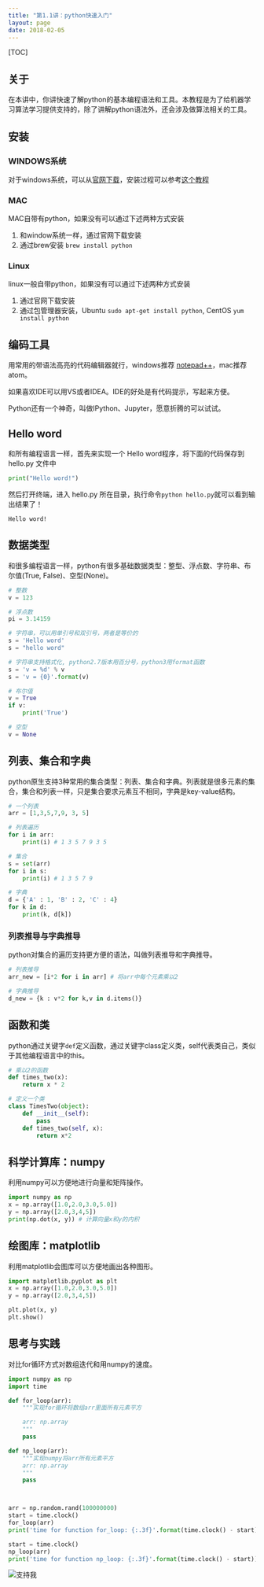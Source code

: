 ```yaml
---
title: "第1.1讲：python快速入门"
layout: page
date: 2018-02-05
---
```

[TOC]

## 关于
在本讲中，你讲快速了解python的基本编程语法和工具。本教程是为了给机器学习算法学习提供支持的，除了讲解python语法外，还会涉及做算法相关的工具。

## 安装
### WINDOWS系统
对于windows系统，可以从[官网下载](https://www.python.org/downloads/)，安装过程可以参考[这个教程](https://www.liaoxuefeng.com/wiki/0014316089557264a6b348958f449949df42a6d3a2e542c000/0014316090478912dab2a3a9e8f4ed49d28854b292f85bb000)

### MAC
MAC自带有python，如果没有可以通过下述两种方式安装

1. 和window系统一样，通过官网下载安装
2. 通过brew安装 `brew install python`

### Linux
linux一般自带python，如果没有可以通过下述两种方式安装

1. 通过官网下载安装
2. 通过包管理器安装，Ubuntu `sudo apt-get install python`, CentOS `yum install python`

## 编码工具
用常用的带语法高亮的代码编辑器就行，windows推荐 [notepad++]()，mac推荐 atom。

如果喜欢IDE可以用VS或者IDEA。IDE的好处是有代码提示，写起来方便。

Python还有一个神奇，叫做IPython、Jupyter，愿意折腾的可以试试。

## Hello word
和所有编程语言一样，首先来实现一个 Hello word程序，将下面的代码保存到 hello.py 文件中

```python
print("Hello word!")
```

然后打开终端，进入 hello.py 所在目录，执行命令`python hello.py`就可以看到输出结果了！

    Hello word!

## 数据类型
和很多编程语言一样，python有很多基础数据类型：整型、浮点数、字符串、布尔值(True, False)、空型(None)。

```python
# 整数
v = 123

# 浮点数
pi = 3.14159

# 字符串，可以用单引号和双引号，两者是等价的
s = 'Hello word'
s = "hello word"

# 字符串支持格式化, python2.7版本用百分号，python3用format函数
s = 'v = %d' % v
s = 'v = {0}'.format(v)

# 布尔值
v = True
if v:
    print('True')

# 空型
v = None
```

## 列表、集合和字典
python原生支持3种常用的集合类型：列表、集合和字典。列表就是很多元素的集合，集合和列表一样，只是集合要求元素互不相同，字典是key-value结构。

```python
# 一个列表
arr = [1,3,5,7,9, 3, 5]

# 列表遍历
for i in arr:
    print(i) # 1 3 5 7 9 3 5

# 集合
s = set(arr)
for i in s:
    print(i) # 1 3 5 7 9

# 字典
d = {'A' : 1, 'B' : 2, 'C' : 4}
for k in d:
    print(k, d[k])

```

### 列表推导与字典推导
python对集合的遍历支持更方便的语法，叫做列表推导和字典推导。

```python
# 列表推导
arr_new = [i*2 for i in arr] # 将arr中每个元素乘以2

# 字典推导
d_new = {k : v*2 for k,v in d.items()}
```


## 函数和类
python通过关键字`def`定义函数，通过关键字class定义类，self代表类自己，类似于其他编程语言中的this。

```python
# 乘以2的函数
def times_two(x):
    return x * 2

# 定义一个类
class TimesTwo(object):
    def __init__(self):
        pass
    def times_two(self, x):
        return x*2
```

## 科学计算库：numpy
利用numpy可以方便地进行向量和矩阵操作。

```python
import numpy as np
x = np.array([1.0,2.0,3.0,5.0])
y = np.array([2.0,3,4,5])
print(np.dot(x, y)) # 计算向量x和y的内积
```

## 绘图库：matplotlib
利用matplotlib会图库可以方便地画出各种图形。

```python
import matplotlib.pyplot as plt
x = np.array([1.0,2.0,3.0,5.0])
y = np.array([2.0,3,4,5])

plt.plot(x, y)
plt.show()
```


## 思考与实践
对比for循环方式对数组迭代和用numpy的速度。

```python
import numpy as np
import time

def for_loop(arr):
    """实现for循环将数组arr里面所有元素平方

    arr: np.array
    """
    pass

def np_loop(arr):
    """实现numpy将arr所有元素平方
    arr: np.array
    """
    pass



arr = np.random.rand(100000000)
start = time.clock()
for_loop(arr)
print('time for function for_loop: {:.3f}'.format(time.clock() - start))

start = time.clock()
np_loop(arr)
print('time for function np_loop: {:.3f}'.format(time.clock() - start))
```



<img src="/wiki/static/images/support-qrcode.png" alt="支持我" style="max-width:300px;" />
